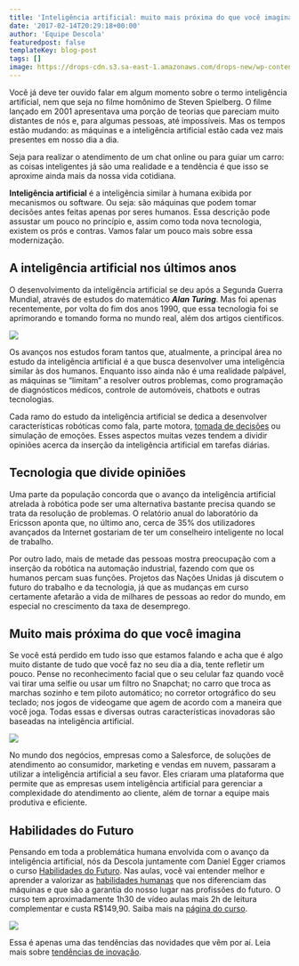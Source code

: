 ```yaml
---
title: 'Inteligência artificial: muito mais próxima do que você imagina'
date: '2017-02-14T20:29:18+00:00'
author: 'Equipe Descola'
featuredpost: false
templateKey: blog-post
tags: []
image: https://drops-cdn.s3.sa-east-1.amazonaws.com/drops-new/wp-content/uploads/2017/02/14200647/inteligencia-artificial1-150x150.png
---
```

Você já deve ter ouvido falar em algum momento sobre o termo inteligência artificial, nem que seja no filme homônimo de Steven Spielberg. O filme lançado em 2001 apresentava uma porção de teorias que pareciam muito distantes de nós e, para algumas pessoas, até impossíveis. Mas os tempos estão mudando: as máquinas e a inteligência artificial estão cada vez mais presentes em nosso dia a dia.

Seja para realizar o atendimento de um chat online ou para guiar um carro: as coisas inteligentes já são uma realidade e a tendência é que isso se aproxime ainda mais da nossa vida cotidiana.

**Inteligência artificial** é a inteligência similar à humana exibida por mecanismos ou software. Ou seja: são máquinas que podem tomar decisões antes feitas apenas por seres humanos. Essa descrição pode assustar um pouco no princípio e, assim como toda nova tecnologia, existem os prós e contras. Vamos falar um pouco mais sobre essa modernização.

A inteligência artificial nos últimos anos
------------------------------------------

O desenvolvimento da inteligência artificial se deu após a Segunda Guerra Mundial, através de estudos do matemático ***Alan Turing***. Mas foi apenas recentemente, por volta do fim dos anos 1990, que essa tecnologia foi se aprimorando e tomando forma no mundo real, além dos artigos científicos.

![](https://descola.org/drops/wp-content/uploads/2017/02/turing.jpg)

Os avanços nos estudos foram tantos que, atualmente, a principal área no estudo da inteligência artificial é a que busca desenvolver uma inteligência similar às dos humanos. Enquanto isso ainda não é uma realidade palpável, as máquinas se “limitam” a resolver outros problemas, como programação de diagnósticos médicos, controle de automóveis, chatbots e outras tecnologias.

Cada ramo do estudo da inteligência artificial se dedica a desenvolver características robóticas como fala, parte motora, [tomada de decisões](https://descola.org/drops/as-polemicas-do-mundo-da-tecnologia/) ou simulação de emoções. Esses aspectos muitas vezes tendem a dividir opiniões acerca da inserção da inteligência artificial em tarefas diárias.

Tecnologia que divide opiniões
------------------------------

Uma parte da população concorda que o avanço da inteligência artificial atrelada à robótica pode ser uma alternativa bastante precisa quando se trata da resolução de problemas. O relatório anual do laboratório da Ericsson aponta que, no último ano, cerca de 35% dos utilizadores avançados da Internet gostariam de ter um conselheiro inteligente no local de trabalho.

Por outro lado, mais de metade das pessoas mostra preocupação com a inserção da robótica na automação industrial, fazendo com que os humanos percam suas funções. Projetos das Nações Unidas já discutem o futuro do trabalho e da tecnologia, já que as mudanças em curso certamente afetarão a vida de milhares de pessoas ao redor do mundo, em especial no crescimento da taxa de desemprego.

Muito mais próxima do que você imagina
--------------------------------------

Se você está perdido em tudo isso que estamos falando e acha que é algo muito distante de tudo que você faz no seu dia a dia, tente refletir um pouco. Pense no reconhecimento facial que o seu celular faz quando você vai tirar uma selfie ou usar um filtro no Snapchat; no carro que troca as marchas sozinho e tem piloto automático; no corretor ortográfico do seu teclado; nos jogos de videogame que agem de acordo com a maneira que você joga. Todas essas e diversas outras características inovadoras são baseadas na inteligência artificial.

![](https://descola.org/drops/wp-content/uploads/2017/02/reconhecimento-facial.jpg)

No mundo dos negócios, empresas como a Salesforce, de soluções de atendimento ao consumidor, marketing e vendas em nuvem, passaram a utilizar a inteligência artificial a seu favor. Eles criaram uma plataforma que permite que as empresas usem inteligência artificial para gerenciar a complexidade do atendimento ao cliente, além de tornar a equipe mais produtiva e eficiente.

Habilidades do Futuro
---------------------

Pensando em toda a problemática humana envolvida com o avanço da inteligência artificial, nós da Descola juntamente com Daniel Egger criamos o curso [Habilidades do Futuro](https://descola.org/curso/habilidades-do-futuro). Nas aulas, você vai entender melhor e aprender a valorizar as [habilidades humanas](https://descola.org/drops/homens-x-maquinas-voce-esta-preparado/) que nos diferenciam das máquinas e que são a garantia do nosso lugar nas profissões do futuro. O curso tem aproximadamente 1h30 de vídeo aulas mais 2h de leitura complementar e custa R$149,90. Saiba mais na [página do curso](https://descola.org/curso/habilidades-do-futuro).

[![](https://descola.org/drops/wp-content/uploads/2017/02/daniel-egger-1024x422.png)](https://descola.org/curso/habilidades-do-futuro)

Essa é apenas uma das tendências das novidades que vêm por aí. Leia mais sobre [tendências de inovação](https://descola.org/drops/tendencias-de-inovacao-para-2017/).